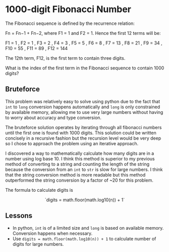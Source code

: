 # 1000-digit Fibonacci Number

The Fibonacci sequence is defined by the recurrence relation:

Fn = Fn−1 + Fn−2, where F1 = 1 and F2 = 1.
Hence the first 12 terms will be:

F1 = 1
, F2 = 1
, F3 = 2
, F4 = 3
, F5 = 5
, F6 = 8
, F7 = 13
, F8 = 21
, F9 = 34
, F10 = 55
, F11 = 89
, F12 = 144

The 12th term, F12, is the first term to contain three digits.

What is the index of the first term in the Fibonacci sequence to contain 1000 digits?

## Bruteforce

This problem was relatively easy to solve using python due to the fact that `int` to `long` conversion happens
automatically and `long` is only constrained by available memory, allowing me to use very large numbers without 
having to worry about accuracy and type conversion.

The bruteforce solution operates by iterating through all fibonacci numbers until the first one is found with 
1000 digits.  This solution could be written concisely in a recursive fashion but the recursion level would be 
 very deep so I chose to approach the problem using an iterative approach.

I discovered a way to mathematically calculate how many digits are in a number using log base 10.  I think this method is superior
to my previous method of converting to a string and counting the length of the string because the conversion
from an `int` to `str` is slow for large numbers.  I think that the string conversion method is more readable but
this method outperformed the string conversion by a factor of ~20 for this problem.

The formula to calculate digits is 
<p style="text-align: center;">`digits = math.floor(math.log10(n)) + 1`</p>

## Lessons
* In python, `int` is of a limited size and `long` is based on available memory.  Conversion happens when 
necessary.
* Use `digits = math.floor(math.log10(n)) + 1` to calculate number of digits for large numbers.